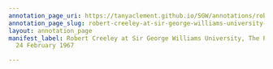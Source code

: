 ```yaml
---
annotation_page_uri: https://tanyaclement.github.io/SGW/annotations/robert-creeley-at-sir-george-williams-university-the-poetry-series-24-february-1967-canvas-1-introducer.json
annotation_page_slug: robert-creeley-at-sir-george-williams-university-the-poetry-series-24-february-1967-canvas-1-introducer
layout: annotation_page
manifest_label: Robert Creeley at Sir George Williams University, The Poetry Series,
  24 February 1967

---
```

